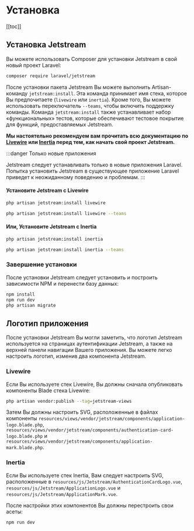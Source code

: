 # Установка

[[toc]]

## Установка Jetstream

Вы можете использовать Composer для установки Jetstream в свой новый проект Laravel:

```bash
composer require laravel/jetstream
```

После установки пакета Jetstream Вы можете выполнить Artisan-команду `jetstream:install`. Эта команда принимает имя стека, которое Вы предпочитаете (`livewire` или `inertia`). Кроме того, Вы можете использовать переключатель `--teams`, чтобы включить поддержку команды. Команда `jetstream:install` также устанавливает набор «функциональных» тестов, которые обеспечивают тестовое покрытие для функций, предоставляемых Jetstream.

**Мы настоятельно рекомендуем вам прочитать всю документацию по [Livewire](https://laravel-livewire.com) или [Inertia](https://inertiajs.ru) перед тем, как начать свой проект Jetstream.**

:::danger Только новые приложения

Jetstream следует устанавливать только в новые приложения Laravel. Попытка установить Jetstream в существующее приложение Laravel приведет к неожиданному поведению и проблемам.
:::

#### Установите Jetstream с Livewire

```bash
php artisan jetstream:install livewire

php artisan jetstream:install livewire --teams
```

#### Или, Установите Jetstream с Inertia

```bash
php artisan jetstream:install inertia

php artisan jetstream:install inertia --teams
```

### Завершение установки

После установки Jetstream следует установить и построить зависимости NPM и перенести базу данных:

```bash
npm install
npm run dev
php artisan migrate
```

## Логотип приложения

После установки Jetstream Вы могли заметить, что логотип Jetstream используется на страницах аутентификации Jetstream, а также на верхней панели навигации Вашего приложения. Вы можете легко настроить логотип, изменив два компонента Jetstream.

### Livewire

Если Вы используете стек Livewire, Вы должны сначала опубликовать компоненты Blade стека Livewire:

```bash
php artisan vendor:publish --tag=jetstream-views
```

Затем Вы должны настроить SVG, расположенные в файлах компоненты `resources/views/vendor/jetstream/components/application-logo.blade.php`, `resources/views/vendor/jetstream/components/authentication-card-logo.blade.php` и `resources/views/vendor/jetstream/components/application-mark.blade.php`.

### Inertia

Если Вы используете стек Inertia, Вам следует настроить SVG, расположенные в `resources/js/Jetstream/AuthenticationCardLogo.vue`, `resources/js/Jetstream/ApplicationLogo.vue` и `resources/js/Jetstream/ApplicationMark.vue`.

После настройки этих компонентов Вы должны перестроить свои асеты:

```bash
npm run dev
```

